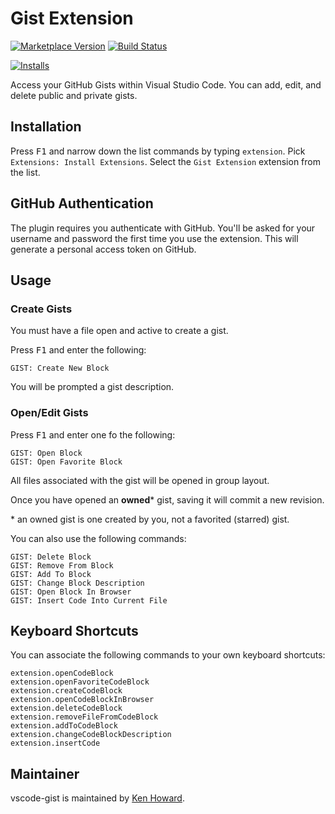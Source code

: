 # Gist Extension

[![Marketplace Version](https://vsmarketplacebadge.apphb.com/version-short/kenhowardpdx.vscode-gist.svg)](https://marketplace.visualstudio.com/items?itemName=kenhowardpdx.vscode-gist)
[![Build Status](https://travis-ci.org/kenhowardpdx/vscode-gist.svg?branch=v1.0.2)](https://travis-ci.org/kenhowardpdx/vscode-gist)

[![Installs](https://vsmarketplacebadge.apphb.com/installs/kenhowardpdx.vscode-gist.svg)](https://marketplace.visualstudio.com/items?itemName=kenhowardpdx.vscode-gist)

Access your GitHub Gists within Visual Studio Code. You can add, edit, and delete public and private gists.

## Installation

Press <kbd>F1</kbd> and narrow down the list commands by typing `extension`. Pick `Extensions: Install Extensions`.
Select the `Gist Extension` extension from the list.

## GitHub Authentication

The plugin requires you authenticate with GitHub. You'll be asked for your username and password the first time you use the extension. This will generate a personal access token on GitHub.

## Usage

### Create Gists

You must have a file open and active to create a gist.

Press <kbd>F1</kbd> and enter the following:

~~~
GIST: Create New Block
~~~

You will be prompted a gist description.

### Open/Edit Gists

Press <kbd>F1</kbd> and enter one fo the following:

~~~
GIST: Open Block
GIST: Open Favorite Block
~~~

All files associated with the gist will be opened in group layout.

Once you have opened an **owned*** gist, saving it will commit a new revision.

\* an owned gist is one created by you, not a favorited (starred) gist.

You can also use the following commands:

~~~
GIST: Delete Block
GIST: Remove From Block
GIST: Add To Block
GIST: Change Block Description
GIST: Open Block In Browser
GIST: Insert Code Into Current File
~~~

## Keyboard Shortcuts

You can associate the following commands to your own keyboard shortcuts:

~~~
extension.openCodeBlock
extension.openFavoriteCodeBlock
extension.createCodeBlock
extension.openCodeBlockInBrowser
extension.deleteCodeBlock
extension.removeFileFromCodeBlock
extension.addToCodeBlock
extension.changeCodeBlockDescription
extension.insertCode
~~~

## Maintainer
vscode-gist is maintained by [Ken Howard](https://github.com/kenhowardpdx).
